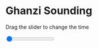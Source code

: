 <h1>Ghanzi Sounding</h1>
<p>Drag the slider to change the time</p>

<div class="slidecontainer">
<input oninput='setImage(this)' class="slider" type="range" min="0" max="7" value="0" step="1" />
<img id='img'/>
</div>

<script>
var img = document.getElementById('img');
var img_array = ['/assets/images/skwt/skd_ghanzi_wrfout_d01_2020-08-02_12:00:00.png',
'/assets/images/skwt/skd_ghanzi_wrfout_d01_2020-08-02_18:00:00.png',
'/assets/images/skwt/skd_ghanzi_wrfout_d01_2020-08-03_00:00:00.png',
'/assets/images/skwt/skd_ghanzi_wrfout_d01_2020-08-03_06:00:00.png',
'/assets/images/skwt/skd_ghanzi_wrfout_d01_2020-08-03_12:00:00.png',
'/assets/images/skwt/skd_ghanzi_wrfout_d01_2020-08-03_18:00:00.png',
'/assets/images/skwt/skd_ghanzi_wrfout_d01_2020-08-04_00:00:00.png',];
function setImage(obj)
{
        var value = obj.value;
        img.src = img_array[value];

}
</script>
